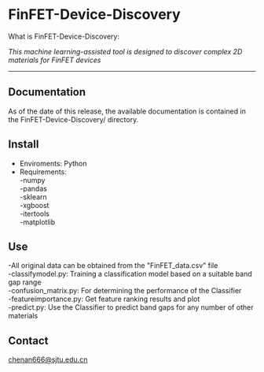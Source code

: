 # FinFET-Device-Discovery

What is FinFET-Device-Discovery:   

*This machine learning-assisted tool is designed to discover complex 2D materials for FinFET devices*

---

## Documentation
As of the date of this release, the available documentation is contained in the FinFET-Device-Discovery/ directory.

## Install
- Enviroments: Python
- Requirements:  
  -numpy  
  -pandas  
  -sklearn  
  -xgboost  
  -itertools  
  -matplotlib  
  
## Use
-All original data can be obtained from the "FinFET_data.csv" file  
-classifymodel.py: Training a classification model based on a suitable band gap range  
-confusion_matrix.py: For determining the performance of the Classifier  
-featureimportance.py: Get feature ranking results and plot  
-predict.py: Use the Classifier to predict band gaps for any number of other materials

## Contact

chenan666@sjtu.edu.cn

